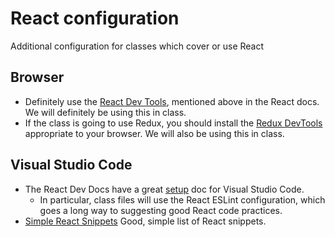 # React configuration

Additional configuration for classes which cover or use React

## Browser

- Definitely use the [React Dev Tools](https://react.dev/learn/react-developer-tools), mentioned above in the React docs. We will definitely be using this in class. 
- If the class is going to use Redux, you should install the [Redux DevTools](https://github.com/reduxjs/redux-devtools) appropriate to your browser. We will also be using this in class. 


## Visual Studio Code 

- The React Dev Docs have a great [setup](https://react.dev/learn/editor-setup) doc for Visual Studio Code. 
  - In particular, class files will use the React ESLint configuration, which goes a long way to suggesting good React code practices. 
- [Simple React Snippets](https://marketplace.visualstudio.com/items?itemName=burkeholland.simple-react-snippets) Good, simple list of React snippets. 
